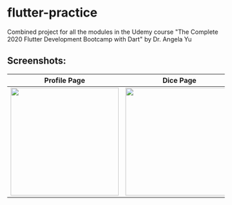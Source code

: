 # flutter-practice
Combined project for all the modules in the Udemy course "The Complete 2020 Flutter Development Bootcamp with Dart" by Dr. Angela Yu

## Screenshots:

Profile Page               |  Dice Page               |  Xylophone Page
:-------------------------:|:------------------------:|:--------------------:
<img src="https://github.com/qandeelabbassi/flutter_practice/blob/master/screenshots/profile.png" width="250">  |  <img src="https://github.com/qandeelabbassi/flutter_practice/blob/master/screenshots/dicegame.png" width="250">  |  <img src="https://github.com/qandeelabbassi/flutter_practice/blob/master/screenshots/xylophone.png" width="250">